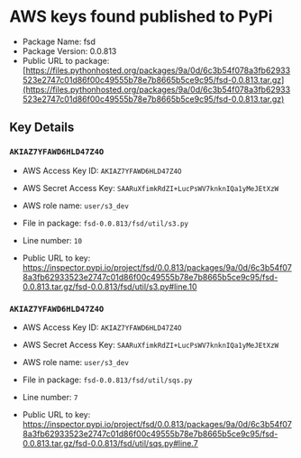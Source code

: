 # AWS keys found published to PyPi

* Package Name: fsd
* Package Version: 0.0.813
* Public URL to package: [https://files.pythonhosted.org/packages/9a/0d/6c3b54f078a3fb62933523e2747c01d86f00c49555b78e7b8665b5ce9c95/fsd-0.0.813.tar.gz](https://files.pythonhosted.org/packages/9a/0d/6c3b54f078a3fb62933523e2747c01d86f00c49555b78e7b8665b5ce9c95/fsd-0.0.813.tar.gz)

## Key Details

### `AKIAZ7YFAWD6HLD47Z4O`

* AWS Access Key ID: `AKIAZ7YFAWD6HLD47Z4O`
* AWS Secret Access Key: `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` 
* AWS role name: `user/s3_dev`
* File in package: `fsd-0.0.813/fsd/util/s3.py`
* Line number: `10`

* Public URL to key: https://inspector.pypi.io/project/fsd/0.0.813/packages/9a/0d/6c3b54f078a3fb62933523e2747c01d86f00c49555b78e7b8665b5ce9c95/fsd-0.0.813.tar.gz/fsd-0.0.813/fsd/util/s3.py#line.10



### `AKIAZ7YFAWD6HLD47Z4O`

* AWS Access Key ID: `AKIAZ7YFAWD6HLD47Z4O`
* AWS Secret Access Key: `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` 
* AWS role name: `user/s3_dev`
* File in package: `fsd-0.0.813/fsd/util/sqs.py`
* Line number: `7`

* Public URL to key: https://inspector.pypi.io/project/fsd/0.0.813/packages/9a/0d/6c3b54f078a3fb62933523e2747c01d86f00c49555b78e7b8665b5ce9c95/fsd-0.0.813.tar.gz/fsd-0.0.813/fsd/util/sqs.py#line.7


